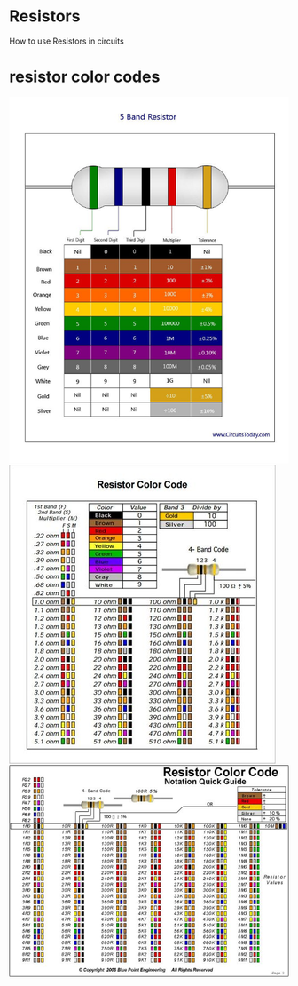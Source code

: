 # Resistors
How to use Resistors in circuits 
# resistor color codes
![](Images/IMG_20220501_233032_709.jpg)
![](Images/IMG_20220501_230512_130.jpg)
![](Images/IMG_20220501_231409_188.jpg)
